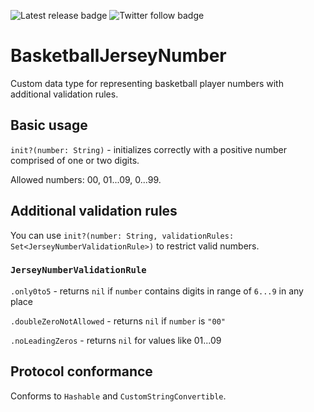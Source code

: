 ![Latest release badge](https://badgen.net/github/release/paulpela/BasketballJerseyNumber) ![Twitter follow badge](https://badgen.net/twitter/follow/paulpela)

# BasketballJerseyNumber

Custom data type for representing basketball player numbers with additional validation rules.

## Basic usage

`init?(number: String)` - initializes correctly with a positive number comprised of one or two digits.

Allowed numbers: 00, 01...09, 0...99.

## Additional validation rules

You can use `init?(number: String, validationRules: Set<JerseyNumberValidationRule>)` to restrict valid numbers.

### `JerseyNumberValidationRule`

`.only0to5` - returns `nil` if `number` contains digits in range of `6...9` in any place

`.doubleZeroNotAllowed` - returns `nil` if `number` is `"00"`

`.noLeadingZeros` - returns `nil` for values like 01...09

## Protocol conformance

Conforms to `Hashable` and `CustomStringConvertible`.
